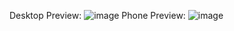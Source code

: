 Desktop Preview:
![image](https://user-images.githubusercontent.com/84844076/199193149-111af83c-7d02-4228-a145-907579a4c8b1.png)
Phone Preview:
![image](https://user-images.githubusercontent.com/84844076/199193354-918b2058-538f-4dfd-b6f3-e1d1387bc1e3.png)
